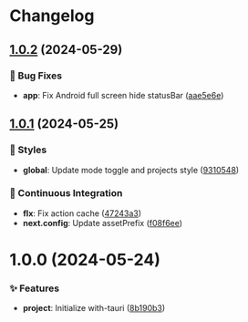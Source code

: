 <a name="readme-top"></a>

# Changelog

## [1.0.2](https://github.com/draco-china/next-with-tauri/compare/v1.0.1...v1.0.2) (2024-05-29)

### 🐛 Bug Fixes

- **app**: Fix Android full screen hide statusBar ([aae5e6e](https://github.com/draco-china/next-with-tauri/commit/aae5e6e))

## [1.0.1](https://github.com/draco-china/next-with-tauri/compare/v1.0.0...v1.0.1) (2024-05-25)

### 💄 Styles

- **global**: Update mode toggle and projects style ([9310548](https://github.com/draco-china/next-with-tauri/commit/9310548))

### 🔧 Continuous Integration

- **flx**: Fix action cache ([47243a3](https://github.com/draco-china/next-with-tauri/commit/47243a3))
- **next.config**: Update assetPrefix ([f08f6ee](https://github.com/draco-china/next-with-tauri/commit/f08f6ee))

# 1.0.0 (2024-05-24)

### ✨ Features

- **project**: Initialize with-tauri ([8b190b3](https://github.com/draco-china/next-with-tauri/commit/8b190b3))
